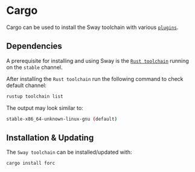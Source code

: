 # Cargo

<!-- markdown-link-check-disable -->
Cargo can be used to install the Sway toolchain with various [`plugins`](https://fuellabs.github.io/sway/v0.46.0/book/forc/plugins/index.html).
<!-- markdown-link-check-enable -->

## Dependencies

A prerequisite for installing and using Sway is the [`Rust toolchain`](https://www.rust-lang.org/tools/install) running on the `stable` channel.

After installing the `Rust toolchain` run the following command to check default channel:

```bash
rustup toolchain list
```

The output may look similar to:

```bash
stable-x86_64-unknown-linux-gnu (default)
```

## Installation & Updating

The `Sway toolchain` can be installed/updated with:

```bash
cargo install forc
```
